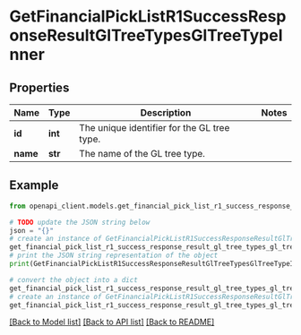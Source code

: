 # GetFinancialPickListR1SuccessResponseResultGlTreeTypesGlTreeTypeInner


## Properties

Name | Type | Description | Notes
------------ | ------------- | ------------- | -------------
**id** | **int** | The unique identifier for the GL tree type. | 
**name** | **str** | The name of the GL tree type. | 

## Example

```python
from openapi_client.models.get_financial_pick_list_r1_success_response_result_gl_tree_types_gl_tree_type_inner import GetFinancialPickListR1SuccessResponseResultGlTreeTypesGlTreeTypeInner

# TODO update the JSON string below
json = "{}"
# create an instance of GetFinancialPickListR1SuccessResponseResultGlTreeTypesGlTreeTypeInner from a JSON string
get_financial_pick_list_r1_success_response_result_gl_tree_types_gl_tree_type_inner_instance = GetFinancialPickListR1SuccessResponseResultGlTreeTypesGlTreeTypeInner.from_json(json)
# print the JSON string representation of the object
print(GetFinancialPickListR1SuccessResponseResultGlTreeTypesGlTreeTypeInner.to_json())

# convert the object into a dict
get_financial_pick_list_r1_success_response_result_gl_tree_types_gl_tree_type_inner_dict = get_financial_pick_list_r1_success_response_result_gl_tree_types_gl_tree_type_inner_instance.to_dict()
# create an instance of GetFinancialPickListR1SuccessResponseResultGlTreeTypesGlTreeTypeInner from a dict
get_financial_pick_list_r1_success_response_result_gl_tree_types_gl_tree_type_inner_from_dict = GetFinancialPickListR1SuccessResponseResultGlTreeTypesGlTreeTypeInner.from_dict(get_financial_pick_list_r1_success_response_result_gl_tree_types_gl_tree_type_inner_dict)
```
[[Back to Model list]](../README.md#documentation-for-models) [[Back to API list]](../README.md#documentation-for-api-endpoints) [[Back to README]](../README.md)


